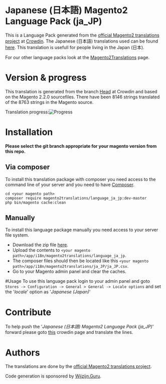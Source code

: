 # Japanese (日本語) Magento2 Language Pack (ja_JP)
This is a Language Pack generated from the [official Magento2 translations project](https://crowdin.com/project/magento-2) at [Crowdin](https://crowdin.com).
The Japanese (日本語) translations used can be found [here](https://crowdin.com/project/magento-2/ja).
This translation is usefull for people living in the Japan (日本).

For our other language packs look at the [Magento2Translations](http://magento2translations.github.io/) page.

# Version & progress
This translation is generated from the branch [Head](https://crowdin.com/project/magento-2/ja#/Head) at Crowdin and based on the Magento 2.2.0 sourcefiles.
There have been  8146 strings translated of the 8763 strings in the Magento source.

Translation progress:![Progress](http://progressed.io/bar/93)

# Installation
**Please select the git branch appropriate for your magento version from this repo.**
## Via composer
To install this translation package with composer you need access to the command line of your server and you need to have [Composer](https://getcomposer.org).
```
cd <your magento path>
composer require magento2translations/language_ja_jp:dev-master
php bin/magento cache:clean
```
## Manually
To install this language package manually you need access to your server file system.
* Download the zip file [here](https://github.com/Magento2Translations/language_ja_jp/archive/master.zip).
* Upload the contents to `<your magento path>/app/i18n/magento2translations/language_ja_jp`.
* The composer files should then be located like this `<your magento path>/app/i18n/magento2translations/ja_JP/ja_JP.csv`.
* Go to your Magento admin panel and clear the caches.

#Usage
To use this language pack login to your admin panel and goto `Stores -> Configuration -> General > General -> Locale options` and set the '*locale*' option as '*Japanese (Japan)*'

# Contribute
To help push the '*Japanese (日本語) Magento2 Language Pack (ja_JP)*' forward please goto [this](https://crowdin.com/project/magento-2/ja) crowdin page and translate the lines.

# Authors
The translations are done by the [official Magento2 translations project](https://crowdin.com/project/magento-2).

Code generation is sponsored by [Wijzijn.Guru](http://www.wijzijn.guru/).